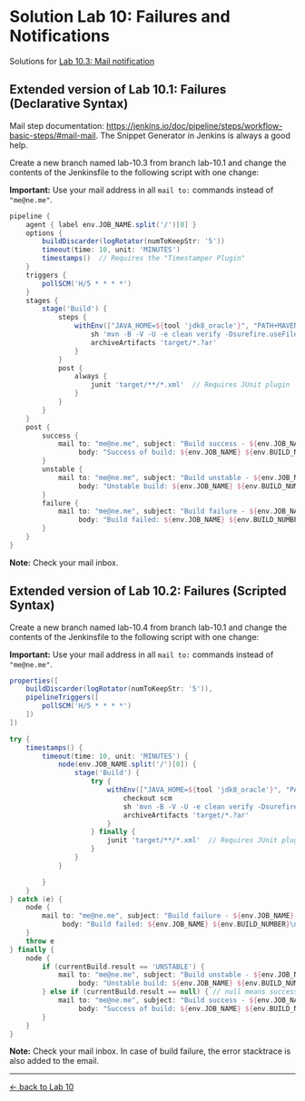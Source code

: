 Solution Lab 10: Failures and Notifications
===========================================

Solutions for [Lab 10.3: Mail notification](../10_failures.md#lab-103-mail-notification)

Extended version of Lab 10.1: Failures (Declarative Syntax)
-----------------------------------------------------------

Mail step documentation: <https://jenkins.io/doc/pipeline/steps/workflow-basic-steps/#mail-mail>.
The Snippet Generator in Jenkins is always a good help.

Create a new branch named lab-10.3 from branch lab-10.1 and change the contents of the Jenkinsfile to the following script with one change:

**Important:** Use your mail address in all ``mail to:`` commands instead of ``"me@ne.me"``.

```groovy
pipeline {
    agent { label env.JOB_NAME.split('/')[0] }
    options {
        buildDiscarder(logRotator(numToKeepStr: '5'))
        timeout(time: 10, unit: 'MINUTES')
        timestamps()  // Requires the "Timestamper Plugin"
    }
    triggers {
        pollSCM('H/5 * * * *')
    }
    stages {
        stage('Build') {
            steps {
                withEnv(["JAVA_HOME=${tool 'jdk8_oracle'}", "PATH+MAVEN=${tool 'maven35'}/bin:${env.JAVA_HOME}/bin"]) {
                    sh 'mvn -B -V -U -e clean verify -Dsurefire.useFile=false -Dmaven.test.failure.ignore=true'
                    archiveArtifacts 'target/*.?ar'
                }
            }
            post {
                always {
                    junit 'target/**/*.xml'  // Requires JUnit plugin
                }
            }
        }
    }
    post {
        success {
            mail to: "me@ne.me", subject: "Build success - ${env.JOB_NAME} ${env.BUILD_NUMBER}",
                 body: "Success of build: ${env.JOB_NAME} ${env.BUILD_NUMBER}\nSee results in Jenkins: <${env.BUILD_URL}>"
        }
        unstable {
            mail to: "me@ne.me", subject: "Build unstable - ${env.JOB_NAME} ${env.BUILD_NUMBER}",
                 body: "Unstable build: ${env.JOB_NAME} ${env.BUILD_NUMBER}\nSee results in Jenkins: <${env.BUILD_URL}>"
        }
        failure {
            mail to: "me@ne.me", subject: "Build failure - ${env.JOB_NAME} ${env.BUILD_NUMBER}",
                 body: "Build failed: ${env.JOB_NAME} ${env.BUILD_NUMBER}\nSee results in Jenkins: <${env.BUILD_URL}>"
        }
    }
}
```
**Note:** Check your mail inbox.

Extended version of Lab 10.2: Failures (Scripted Syntax)
----------------------------------------------------------

Create a new branch named lab-10.4 from branch lab-10.1 and change the contents of the Jenkinsfile to the following script with one change:

**Important:** Use your mail address in all ``mail to:`` commands instead of ``"me@ne.me"``.

```groovy
properties([
    buildDiscarder(logRotator(numToKeepStr: '5')),
    pipelineTriggers([
        pollSCM('H/5 * * * *')
    ])
])

try {
    timestamps() {
        timeout(time: 10, unit: 'MINUTES') {
            node(env.JOB_NAME.split('/')[0]) {
                stage('Build') {
                    try {
                        withEnv(["JAVA_HOME=${tool 'jdk8_oracle'}", "PATH+MAVEN=${tool 'maven35'}/bin:${env.JAVA_HOME}/bin"]) {
                            checkout scm
                            sh 'mvn -B -V -U -e clean verify -Dsurefire.useFile=false -Dmaven.test.failure.ignore=true'
                            archiveArtifacts 'target/*.?ar'
                        }
                    } finally {
                        junit 'target/**/*.xml'  // Requires JUnit plugin
                    }
                }
            }

        }
    }
} catch (e) {
    node {
        mail to: "me@ne.me", subject: "Build failure - ${env.JOB_NAME} ${env.BUILD_NUMBER}",
             body: "Build failed: ${env.JOB_NAME} ${env.BUILD_NUMBER}\nSee results in Jenkins: <${env.BUILD_URL}>\n\n${e.stackTrace}"
    }
    throw e
} finally {
    node {
        if (currentBuild.result == 'UNSTABLE') {
            mail to: "me@ne.me", subject: "Build unstable - ${env.JOB_NAME} ${env.BUILD_NUMBER}",
                 body: "Unstable build: ${env.JOB_NAME} ${env.BUILD_NUMBER}\nSee results in Jenkins: <${env.BUILD_URL}>"
        } else if (currentBuild.result == null) { // null means success
            mail to: "me@ne.me", subject: "Build success - ${env.JOB_NAME} ${env.BUILD_NUMBER}",
                 body: "Success of build: ${env.JOB_NAME} ${env.BUILD_NUMBER}\nSee results in Jenkins: <${env.BUILD_URL}>"
        }
    }
}
```
**Note:** Check your mail inbox. In case of build failure, the error stacktrace is also added to the email.

---

[← back to Lab 10](../10_failures.md)
